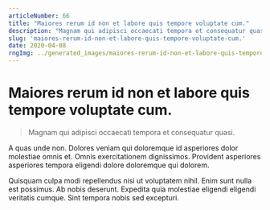 ```yaml
---
articleNumber: 66
title: "Maiores rerum id non et labore quis tempore voluptate cum."
description: "Magnam qui adipisci occaecati tempora et consequatur quasi."
slug: 'maiores-rerum-id-non-et-labore-quis-tempore-voluptate-cum.'
date: 2020-04-08
rngImg: ../generated_images/maiores-rerum-id-non-et-labore-quis-tempore-voluptate-cum..jpg
---
```


# Maiores rerum id non et labore quis tempore voluptate cum.

> Magnam qui adipisci occaecati tempora et consequatur quasi.

A quas unde non. Dolores veniam qui doloremque id asperiores dolor molestiae omnis et. Omnis exercitationem dignissimos. Provident asperiores asperiores tempora eligendi dolore doloremque qui dolorem.
 Quisquam culpa modi repellendus nisi ut voluptatem nihil. Enim sunt nulla est possimus. Ab nobis deserunt. Expedita quia molestiae eligendi eligendi veritatis cumque. Sint tempora nobis sed excepturi.
